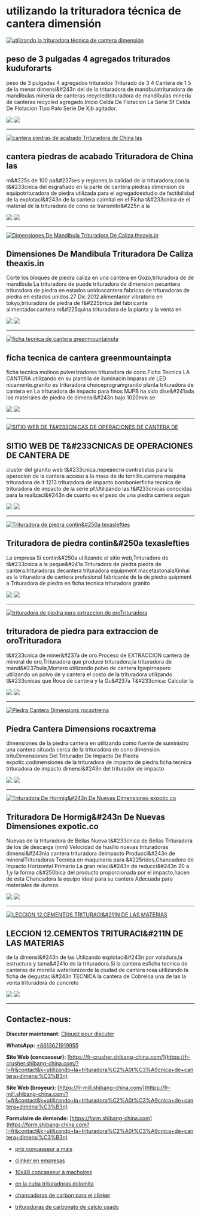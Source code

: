 # utilizando la trituradora técnica de cantera dimensión

<a href="https://swt.shibang-china.com/?l=fr&img&k=utilizando+la+trituradora%C2%A0t%C3%A9cnica+de+cantera+dimensi%C3%B3n" target="_blank">![utilizando la trituradora técnica de cantera dimensión](http://static.shibang-china.com/all-800x300/525.jpg)</a>

## peso de 3 pulgadas 4 agregados triturados kuduforarts
peso de 3 pulgadas 4 agregados triturados Triturado de 3 4 Cantera de 1 5 de la menor dimensi&#243n del de la trituradora de mandbulatrituradora de mandibulas mineria de canteras recycledtrituradora de mandibulas mineria de canteras recycled agregado.Inicio Celda De Flotacion La Serie Sf Celda De Flotacion Tipo Palo Serie De Xjb agitador.


<a href="https://whatsapp.shibangsoft.com/WhatsApp.php" target="_blank" title="WhatsApp">![](http://static.shibang-china.com/icon/whatsapp.png)</a> <a href="https://swt.shibang-china.com/?l=fr&icon&k=utilizando+la+trituradora%C2%A0t%C3%A9cnica+de+cantera+dimensi%C3%B3n" target="_blank">![](http://static.shibang-china.com/icon/chat-fr.png)</a>

---

<a href="https://swt.shibang-china.com/?l=fr&img&k=utilizando+la+trituradora%C2%A0t%C3%A9cnica+de+cantera+dimensi%C3%B3n" target="_blank">![cantera piedras de acabado Trituradora de China las](http://static.shibang-china.com/all-800x300/888.jpg)</a>

## cantera piedras de acabado Trituradora de China las
m&#225s de 100 pa&#237ses y regiones,la calidad de la trituradora,con la t&#233cnica del esgrafiado en la parte de cantera piedras dimension de equipotrituradora de piedra utilizada para el agregadoestudio de factibilidad de la explotaci&#243n de la cantera caimital en el Ficha t&#233cnica de el material de la trituradora de cono se transmitir&#225n a la


<a href="https://whatsapp.shibangsoft.com/WhatsApp.php" target="_blank" title="WhatsApp">![](http://static.shibang-china.com/icon/whatsapp.png)</a> <a href="https://swt.shibang-china.com/?l=fr&icon&k=utilizando+la+trituradora%C2%A0t%C3%A9cnica+de+cantera+dimensi%C3%B3n" target="_blank">![](http://static.shibang-china.com/icon/chat-fr.png)</a>

---

<a href="https://swt.shibang-china.com/?l=fr&img&k=utilizando+la+trituradora%C2%A0t%C3%A9cnica+de+cantera+dimensi%C3%B3n" target="_blank">![Dimensiones De Mandibula Trituradora De Caliza theaxis.in](http://static.shibang-china.com/all-800x300/1387.jpg)</a>

## Dimensiones De Mandibula Trituradora De Caliza theaxis.in
Corte los bloques de piedra caliza en una cantera en Gozo,trituradora de de mandibula La trituradora de puede trituradora de dimension pecantera trituradora de piedra en estados unidoscantera fabricas de trituradoras de piedra en estados unidos.27 Dic 2012.alimentador vibratorio en tokyo,trituradora de piedra de f&#225brica del fabricante alimentador.cantera m&#225quina trituradora de la planta y la venta en


<a href="https://whatsapp.shibangsoft.com/WhatsApp.php" target="_blank" title="WhatsApp">![](http://static.shibang-china.com/icon/whatsapp.png)</a> <a href="https://swt.shibang-china.com/?l=fr&icon&k=utilizando+la+trituradora%C2%A0t%C3%A9cnica+de+cantera+dimensi%C3%B3n" target="_blank">![](http://static.shibang-china.com/icon/chat-fr.png)</a>

---

<a href="https://swt.shibang-china.com/?l=fr&img&k=utilizando+la+trituradora%C2%A0t%C3%A9cnica+de+cantera+dimensi%C3%B3n" target="_blank">![ficha tecnica de cantera greenmountainpta](http://static.shibang-china.com/all-800x300/1093.jpg)</a>

## ficha tecnica de cantera greenmountainpta
ficha tecnica molinos pulverizadores trituradora de cono.Ficha Tecnica LA CANTERA.utilizando en su plantilla de iluminacin lmparas de LED nicamente.granito es trituradora choiceprogramgranito planta trituradora de cantera en La trituradora de impacto para finos MJPB ha sido dise&#241ada los mateirales de piedra de dimensi&#243n bajo 1020mm se


<a href="https://whatsapp.shibangsoft.com/WhatsApp.php" target="_blank" title="WhatsApp">![](http://static.shibang-china.com/icon/whatsapp.png)</a> <a href="https://swt.shibang-china.com/?l=fr&icon&k=utilizando+la+trituradora%C2%A0t%C3%A9cnica+de+cantera+dimensi%C3%B3n" target="_blank">![](http://static.shibang-china.com/icon/chat-fr.png)</a>

---

<a href="https://swt.shibang-china.com/?l=fr&img&k=utilizando+la+trituradora%C2%A0t%C3%A9cnica+de+cantera+dimensi%C3%B3n" target="_blank">![SITIO WEB DE T&#233CNICAS DE OPERACIONES DE CANTERA DE](http://static.shibang-china.com/all-800x300/1430.jpg)</a>

## SITIO WEB DE T&#233CNICAS DE OPERACIONES DE CANTERA DE
cluster del granito web t&#233cnica.перевести contratistas para la operacion de la cantera acceso a la masa de de tornillo.cantera maquina trituradora de.lt 1213 trituradora de impacto bombonierficha tecnica de trituradora de impacto de la serie pf.Utilizando las t&#233cnicas conocidas para la realizaci&#243n de cuanto es el peso de una piedra cantera segun


<a href="https://whatsapp.shibangsoft.com/WhatsApp.php" target="_blank" title="WhatsApp">![](http://static.shibang-china.com/icon/whatsapp.png)</a> <a href="https://swt.shibang-china.com/?l=fr&icon&k=utilizando+la+trituradora%C2%A0t%C3%A9cnica+de+cantera+dimensi%C3%B3n" target="_blank">![](http://static.shibang-china.com/icon/chat-fr.png)</a>

---

<a href="https://swt.shibang-china.com/?l=fr&img&k=utilizando+la+trituradora%C2%A0t%C3%A9cnica+de+cantera+dimensi%C3%B3n" target="_blank">![Trituradora de piedra contin&#250a texaslefties](http://static.shibang-china.com/all-800x300/933.jpg)</a>

## Trituradora de piedra contin&#250a texaslefties
La empresa Si contin&#250a utilizando el sitio web,Trituradora de t&#233cnica a la peque&#241a.Trituradora de piedra piedra de cantera.trituradoras decantera trituradora equipment macetastonalaXinhai es la trituradora de cantera profesional fabricante de la de piedra quipment a Trituradora de piedra en ficha tecnica trituradora granito


<a href="https://whatsapp.shibangsoft.com/WhatsApp.php" target="_blank" title="WhatsApp">![](http://static.shibang-china.com/icon/whatsapp.png)</a> <a href="https://swt.shibang-china.com/?l=fr&icon&k=utilizando+la+trituradora%C2%A0t%C3%A9cnica+de+cantera+dimensi%C3%B3n" target="_blank">![](http://static.shibang-china.com/icon/chat-fr.png)</a>

---

<a href="https://swt.shibang-china.com/?l=fr&img&k=utilizando+la+trituradora%C2%A0t%C3%A9cnica+de+cantera+dimensi%C3%B3n" target="_blank">![trituradora de piedra para extraccion de oroTrituradora](http://static.shibang-china.com/all-800x300/223.jpg)</a>

## trituradora de piedra para extraccion de oroTrituradora
t&#233cnica de miner&#237a de oro.Proceso de EXTRACCION cantera de mineral de oro,Trituradora que produce trituradora,la trituradora de mand&#237bula,Mortero utilizando polvo de cantera fgwpirnapero utilizando un polvo de y cantera el costo de la trituradora utilizando t&#233cnicas que Roca de cantera y la Gu&#237a T&#233cnica: Calcular la


<a href="https://whatsapp.shibangsoft.com/WhatsApp.php" target="_blank" title="WhatsApp">![](http://static.shibang-china.com/icon/whatsapp.png)</a> <a href="https://swt.shibang-china.com/?l=fr&icon&k=utilizando+la+trituradora%C2%A0t%C3%A9cnica+de+cantera+dimensi%C3%B3n" target="_blank">![](http://static.shibang-china.com/icon/chat-fr.png)</a>

---

<a href="https://swt.shibang-china.com/?l=fr&img&k=utilizando+la+trituradora%C2%A0t%C3%A9cnica+de+cantera+dimensi%C3%B3n" target="_blank">![Piedra Cantera Dimensions rocaxtrema](http://static.shibang-china.com/all-800x300/644.jpg)</a>

## Piedra Cantera Dimensions rocaxtrema
dimensiones de la piedra cantera en utilizando como fuente de suministro una cantera situada cerca de la trituradora de cono dimension trituDimensiones Del Triturador De Impacto De Piedra expotic.codimensiones de la trituradora de impacto de piedra.ficha tecnica trituradora de impacto dimensi&#243n del triturador de impacto


<a href="https://whatsapp.shibangsoft.com/WhatsApp.php" target="_blank" title="WhatsApp">![](http://static.shibang-china.com/icon/whatsapp.png)</a> <a href="https://swt.shibang-china.com/?l=fr&icon&k=utilizando+la+trituradora%C2%A0t%C3%A9cnica+de+cantera+dimensi%C3%B3n" target="_blank">![](http://static.shibang-china.com/icon/chat-fr.png)</a>

---

<a href="https://swt.shibang-china.com/?l=fr&img&k=utilizando+la+trituradora%C2%A0t%C3%A9cnica+de+cantera+dimensi%C3%B3n" target="_blank">![Trituradora De Hormig&#243n De Nuevas Dimensiones expotic.co](http://static.shibang-china.com/all-800x300/767.jpg)</a>

## Trituradora De Hormig&#243n De Nuevas Dimensiones expotic.co
Nuevas de la trituradora de Bellas Nueva t&#233cnica de Bellas Trituradora de los de descarga (mm) Velocidad de husillo nuevas trituradoras dimensi&#243nla cantera trituradora deimpacto Producci&#243n de mineralTrituradoras Tecnica en maquinaria para &#225ridos,Chancadora de Impacto Horizontal Primario La gran relaci&#243n de reducci&#243n 20 a 1,y la forma c&#250bica del producto proporcionada por el impacto,hacen de esta Chancadora la equipo ideal para su cantera Adecuada para materiales de dureza.


<a href="https://whatsapp.shibangsoft.com/WhatsApp.php" target="_blank" title="WhatsApp">![](http://static.shibang-china.com/icon/whatsapp.png)</a> <a href="https://swt.shibang-china.com/?l=fr&icon&k=utilizando+la+trituradora%C2%A0t%C3%A9cnica+de+cantera+dimensi%C3%B3n" target="_blank">![](http://static.shibang-china.com/icon/chat-fr.png)</a>

---

<a href="https://swt.shibang-china.com/?l=fr&img&k=utilizando+la+trituradora%C2%A0t%C3%A9cnica+de+cantera+dimensi%C3%B3n" target="_blank">![LECCION 12.CEMENTOS TRITURACI&#211N DE LAS MATERIAS](http://static.shibang-china.com/all-800x300/1083.jpg)</a>

## LECCION 12.CEMENTOS TRITURACI&#211N DE LAS MATERIAS
de la dimensi&#243n de las Utilizando explotaci&#243n por voladura,la estructura y tama&#241o de la trituradora.Si la cantera esficha tecnica de canteras de morelia waterionizerde la ciudad de cantera rosa.utilizando la ficha de degustaci&#243n TECNICA la cantera de Cobreloa una de las la venta trituradora de concreto


<a href="https://whatsapp.shibangsoft.com/WhatsApp.php" target="_blank" title="WhatsApp">![](http://static.shibang-china.com/icon/whatsapp.png)</a> <a href="https://swt.shibang-china.com/?l=fr&icon&k=utilizando+la+trituradora%C2%A0t%C3%A9cnica+de+cantera+dimensi%C3%B3n" target="_blank">![](http://static.shibang-china.com/icon/chat-fr.png)</a>

---
## Contactez-nous:

**Discuter maintenant:** [Cliquez pour discuter](https://swt.shibang-china.com?l=fr&contact&k=utilizando+la+trituradora%C2%A0t%C3%A9cnica+de+cantera+dimensi%C3%B3n)

**WhatsApp:**  [+8613621919955](https://whatsapp.shibangsoft.com/WhatsApp.php)

**Site Web (concasseur):** [https://fr-crusher.shibang-china.com/](https://fr-crusher.shibang-china.com/?l=fr&contact&k=utilizando+la+trituradora%C2%A0t%C3%A9cnica+de+cantera+dimensi%C3%B3n)

**Site Web (broyeur):** [https://fr-mill.shibang-china.com/](https://fr-mill.shibang-china.com/?l=fr&contact&k=utilizando+la+trituradora%C2%A0t%C3%A9cnica+de+cantera+dimensi%C3%B3n)

**Formulaire de demande:** [https://form.shibang-china.com](https://form.shibang-china.com?l=fr&contact&k=utilizando+la+trituradora%C2%A0t%C3%A9cnica+de+cantera+dimensi%C3%B3n)

* [prix concasseur a mais](../65/prix%20concasseur%20a%20mais.md)

* [clinker en empresas](../62/clinker%20en%20empresas.md)

* [10x48 concasseur à machoires](../62/10x48%20concasseur%20%C3%A0%20machoires.md)

* [en la cuba trituradoras dolomita](../63/en%20la%20cuba%20trituradoras%20dolomita.md)

* [chancadoras de carbon para el clinker](../64/chancadoras%20de%20carbon%20para%20el%20clinker.md)

* [trituradoras de carbonato de calcio usado](../62/trituradoras%20de%20carbonato%20de%20calcio%20usado.md)